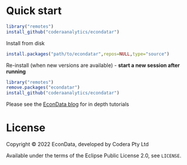 # Quick start

```r
library("remotes")
install_github("coderaanalytics/econdatar")
```

Install from disk

```r
install.packages("path/to/econdatar",repos=NULL,type="source")
```

Re-install (when new versions are available) - **start a new session after running**

```r
library("remotes")
remove.packages("econdatar")
install_github("coderaanalytics/econdatar")
```

Please see the [EconData blog](https://randomsample.co.za) for in depth tutorials

# License

Copyright © 2022 EconData, developed by Codera Pty Ltd

Available under the terms of the Eclipse Public License 2.0, see `LICENSE`.

